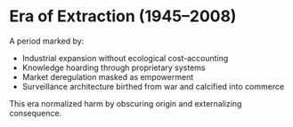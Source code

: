 # Era of Extraction (1945–2008)

A period marked by:
- Industrial expansion without ecological cost-accounting
- Knowledge hoarding through proprietary systems
- Market deregulation masked as empowerment
- Surveillance architecture birthed from war and calcified into commerce

This era normalized harm by obscuring origin and externalizing consequence.
